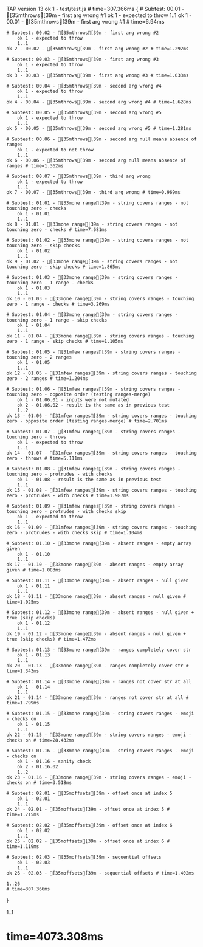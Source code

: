 TAP version 13
ok 1 - test/test.js # time=307.366ms {
    # Subtest: 00.01 - [35mthrows[39m - first arg wrong #1
        ok 1 - expected to throw
        1..1
    ok 1 - 00.01 - [35mthrows[39m - first arg wrong #1 # time=6.94ms
    
    # Subtest: 00.02 - [35mthrows[39m - first arg wrong #2
        ok 1 - expected to throw
        1..1
    ok 2 - 00.02 - [35mthrows[39m - first arg wrong #2 # time=1.292ms
    
    # Subtest: 00.03 - [35mthrows[39m - first arg wrong #3
        ok 1 - expected to throw
        1..1
    ok 3 - 00.03 - [35mthrows[39m - first arg wrong #3 # time=1.033ms
    
    # Subtest: 00.04 - [35mthrows[39m - second arg wrong #4
        ok 1 - expected to throw
        1..1
    ok 4 - 00.04 - [35mthrows[39m - second arg wrong #4 # time=1.628ms
    
    # Subtest: 00.05 - [35mthrows[39m - second arg wrong #5
        ok 1 - expected to throw
        1..1
    ok 5 - 00.05 - [35mthrows[39m - second arg wrong #5 # time=1.281ms
    
    # Subtest: 00.06 - [35mthrows[39m - second arg null means absence of ranges
        ok 1 - expected to not throw
        1..1
    ok 6 - 00.06 - [35mthrows[39m - second arg null means absence of ranges # time=1.362ms
    
    # Subtest: 00.07 - [35mthrows[39m - third arg wrong
        ok 1 - expected to throw
        1..1
    ok 7 - 00.07 - [35mthrows[39m - third arg wrong # time=0.969ms
    
    # Subtest: 01.01 - [33mone range[39m - string covers ranges - not touching zero - checks
        ok 1 - 01.01
        1..1
    ok 8 - 01.01 - [33mone range[39m - string covers ranges - not touching zero - checks # time=7.681ms
    
    # Subtest: 01.02 - [33mone range[39m - string covers ranges - not touching zero - skip checks
        ok 1 - 01.02
        1..1
    ok 9 - 01.02 - [33mone range[39m - string covers ranges - not touching zero - skip checks # time=1.865ms
    
    # Subtest: 01.03 - [33mone range[39m - string covers ranges - touching zero - 1 range - checks
        ok 1 - 01.03
        1..1
    ok 10 - 01.03 - [33mone range[39m - string covers ranges - touching zero - 1 range - checks # time=3.269ms
    
    # Subtest: 01.04 - [33mone range[39m - string covers ranges - touching zero - 1 range - skip checks
        ok 1 - 01.04
        1..1
    ok 11 - 01.04 - [33mone range[39m - string covers ranges - touching zero - 1 range - skip checks # time=1.105ms
    
    # Subtest: 01.05 - [31mfew ranges[39m - string covers ranges - touching zero - 2 ranges
        ok 1 - 01.05
        1..1
    ok 12 - 01.05 - [31mfew ranges[39m - string covers ranges - touching zero - 2 ranges # time=1.204ms
    
    # Subtest: 01.06 - [31mfew ranges[39m - string covers ranges - touching zero - opposite order (testing ranges-merge)
        ok 1 - 01.06.01 - inputs were not mutated
        ok 2 - 01.06.02 - result is the same as in previous test
        1..2
    ok 13 - 01.06 - [31mfew ranges[39m - string covers ranges - touching zero - opposite order (testing ranges-merge) # time=2.701ms
    
    # Subtest: 01.07 - [31mfew ranges[39m - string covers ranges - touching zero - throws
        ok 1 - expected to throw
        1..1
    ok 14 - 01.07 - [31mfew ranges[39m - string covers ranges - touching zero - throws # time=5.111ms
    
    # Subtest: 01.08 - [31mfew ranges[39m - string covers ranges - touching zero - protrudes - with checks
        ok 1 - 01.08 - result is the same as in previous test
        1..1
    ok 15 - 01.08 - [31mfew ranges[39m - string covers ranges - touching zero - protrudes - with checks # time=1.987ms
    
    # Subtest: 01.09 - [31mfew ranges[39m - string covers ranges - touching zero - protrudes - with checks skip
        ok 1 - expected to throw
        1..1
    ok 16 - 01.09 - [31mfew ranges[39m - string covers ranges - touching zero - protrudes - with checks skip # time=1.104ms
    
    # Subtest: 01.10 - [33mone range[39m - absent ranges - empty array given
        ok 1 - 01.10
        1..1
    ok 17 - 01.10 - [33mone range[39m - absent ranges - empty array given # time=1.083ms
    
    # Subtest: 01.11 - [33mone range[39m - absent ranges - null given
        ok 1 - 01.11
        1..1
    ok 18 - 01.11 - [33mone range[39m - absent ranges - null given # time=1.025ms
    
    # Subtest: 01.12 - [33mone range[39m - absent ranges - null given + true (skip checks)
        ok 1 - 01.12
        1..1
    ok 19 - 01.12 - [33mone range[39m - absent ranges - null given + true (skip checks) # time=1.472ms
    
    # Subtest: 01.13 - [33mone range[39m - ranges completely cover str
        ok 1 - 01.13
        1..1
    ok 20 - 01.13 - [33mone range[39m - ranges completely cover str # time=1.343ms
    
    # Subtest: 01.14 - [33mone range[39m - ranges not cover str at all
        ok 1 - 01.14
        1..1
    ok 21 - 01.14 - [33mone range[39m - ranges not cover str at all # time=1.799ms
    
    # Subtest: 01.15 - [33mone range[39m - string covers ranges - emoji - checks on
        ok 1 - 01.15
        1..1
    ok 22 - 01.15 - [33mone range[39m - string covers ranges - emoji - checks on # time=28.432ms
    
    # Subtest: 01.16 - [33mone range[39m - string covers ranges - emoji - checks on
        ok 1 - 01.16 - sanity check
        ok 2 - 01.16.02
        1..2
    ok 23 - 01.16 - [33mone range[39m - string covers ranges - emoji - checks on # time=3.518ms
    
    # Subtest: 02.01 - [35moffsets[39m - offset once at index 5
        ok 1 - 02.01
        1..1
    ok 24 - 02.01 - [35moffsets[39m - offset once at index 5 # time=1.715ms
    
    # Subtest: 02.02 - [35moffsets[39m - offset once at index 6
        ok 1 - 02.02
        1..1
    ok 25 - 02.02 - [35moffsets[39m - offset once at index 6 # time=1.119ms
    
    # Subtest: 02.03 - [35moffsets[39m - sequential offsets
        ok 1 - 02.03
        1..1
    ok 26 - 02.03 - [35moffsets[39m - sequential offsets # time=1.402ms
    
    1..26
    # time=307.366ms
}

1..1
# time=4073.308ms
